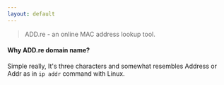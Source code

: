 ```yaml
---
layout: default
---
```


> ADD.re - an online MAC address lookup tool.  

#### Why ADD.re domain name?
Simple really, It's three characters and somewhat resembles Address or Addr as in `ip addr` command with Linux.
